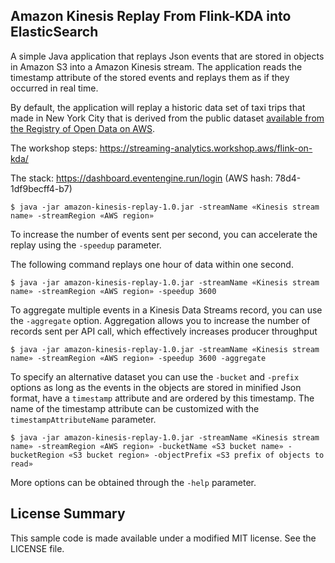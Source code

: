 ## Amazon Kinesis Replay From Flink-KDA into ElasticSearch

A simple Java application that replays Json events that are stored in objects in Amazon S3 into a Amazon Kinesis stream. The application reads the timestamp attribute of the stored events and replays them as if they occurred in real time.

By default, the application will replay a historic data set of taxi trips that made in New York City that is derived from the public dataset [available from the Registry of Open Data on AWS](https://registry.opendata.aws/nyc-tlc-trip-records-pds/).

The workshop steps:
https://streaming-analytics.workshop.aws/flink-on-kda/

The stack:
https://dashboard.eventengine.run/login (AWS hash: 78d4-1df9becff4-b7)

```
$ java -jar amazon-kinesis-replay-1.0.jar -streamName «Kinesis stream name» -streamRegion «AWS region»
```

To increase the number of events sent per second, you can accelerate the replay using the `-speedup` parameter.

The following command replays one hour of data within one second.

```
$ java -jar amazon-kinesis-replay-1.0.jar -streamName «Kinesis stream name» -streamRegion «AWS region» -speedup 3600
```

To aggregate multiple events in a Kinesis Data Streams record, you can use the `-aggregate` option. Aggregation allows you to increase the number of records sent per API call, which effectively increases producer throughput

```
$ java -jar amazon-kinesis-replay-1.0.jar -streamName «Kinesis stream name» -streamRegion «AWS region» -speedup 3600 -aggregate
```

To specify an alternative dataset you can use the `-bucket` and `-prefix` options as long as the events in the objects are stored in minified Json format, have a `timestamp` attribute and are ordered by this timestamp. The name of the timestamp attribute can be customized with the `timestampAttributeName` parameter.

```
$ java -jar amazon-kinesis-replay-1.0.jar -streamName «Kinesis stream name» -streamRegion «AWS region» -bucketName «S3 bucket name» -bucketRegion «S3 bucket region» -objectPrefix «S3 prefix of objects to read»
```

More options can be obtained through the `-help` parameter.

## License Summary

This sample code is made available under a modified MIT license. See the LICENSE file.
